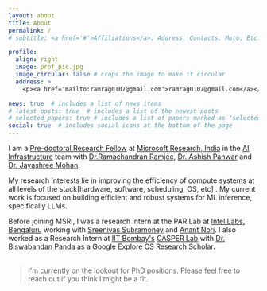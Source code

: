 ```yaml
---
layout: about
title: About
permalink: /
# subtitle: <a href='#'>Affiliations</a>. Address. Contacts. Moto. Etc.

profile:
  align: right
  image: prof_pic.jpg
  image_circular: false # crops the image to make it circular
  address: >
    <p><a href='mailto:ramrag0107@gmail.com'>ramrag0107@gmail.com</a></p>

news: true  # includes a list of news items
# latest_posts: true  # includes a list of the newest posts
# selected_papers: true # includes a list of papers marked as "selected={true}"
social: true  # includes social icons at the bottom of the page
---
```


I am a [Pre-doctoral Research Fellow](https://www.microsoft.com/en-us/research/people/t-rprabhu/) at [Microsoft Research, India](https://www.microsoft.com/en-us/research/lab/microsoft-research-india/) in the [AI Infrastructure](https://www.microsoft.com/en-us/research/project/ai-infrastructure/) team with [Dr.Ramachandran Ramjee](https://www.microsoft.com/en-us/research/people/ramjee/), [Dr. Ashish Panwar](https://www.microsoft.com/en-us/research/people/ashishpanwar/) and [Dr. Jayashree Mohan](https://www.microsoft.com/en-us/research/people/jamohan/).
                    
My research interests lie in improving the efficiency of compute systems at all levels of the stack[hardware, software, scheduling, OS, etc] . My current work is focused on building efficient and robust systems for ML inference, specifically LLMs. 


Before joining MSRI, I was a research intern at the PAR Lab at [Intel Labs, Bengaluru](https://www.intel.com/content/www/us/en/research/overview.html) working with [Sreenivas Subramoney](https://www.linkedin.com/in/sreenivas-subramoney-6564521/?originalSubdomain=in) and [Anant Nori](https://www.linkedin.com/in/anant-nori-97a491152/?originalSubdomain=in). I also worked as a Research Intern at [IIT Bombay's](https://www.iitb.ac.in/) [CASPER Lab](https://casper-iitb.github.io/) with [Dr. Biswabandan Panda](https://www.cse.iitb.ac.in/~biswa/) as a Google Explore CS Research Scholar. <br /><br />

>I'm currently on the lookout for PhD positions. Please feel free to reach out if you think I might be a fit.
